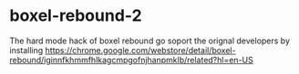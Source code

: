 # boxel-rebound-2
The hard mode hack of boxel rebound
go soport the orignal developers by installing https://chrome.google.com/webstore/detail/boxel-rebound/iginnfkhmmfhlkagcmpgofnjhanpmklb/related?hl=en-US
